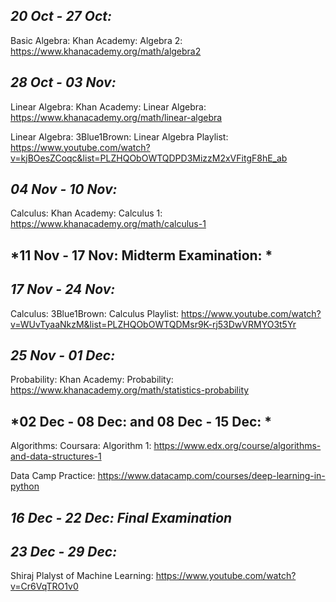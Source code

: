 ## *20 Oct - 27 Oct:* 

Basic Algebra: Khan Academy: Algebra 2: https://www.khanacademy.org/math/algebra2

## *28 Oct - 03 Nov:*

Linear Algebra: Khan Academy: Linear Algebra: https://www.khanacademy.org/math/linear-algebra

Linear Algebra: 3Blue1Brown: Linear Algebra Playlist: https://www.youtube.com/watch?v=kjBOesZCoqc&list=PLZHQObOWTQDPD3MizzM2xVFitgF8hE_ab 

## *04 Nov - 10 Nov:*

Calculus: Khan Academy: Calculus 1: https://www.khanacademy.org/math/calculus-1

## *11 Nov - 17 Nov: Midterm Examination: *

## *17 Nov - 24 Nov:*

Calculus:  3Blue1Brown: Calculus Playlist: https://www.youtube.com/watch?v=WUvTyaaNkzM&list=PLZHQObOWTQDMsr9K-rj53DwVRMYO3t5Yr

## *25 Nov - 01 Dec:*

Probability: Khan Academy: Probability: https://www.khanacademy.org/math/statistics-probability

## *02 Dec - 08 Dec: and  08 Dec - 15 Dec: *

Algorithms: Coursara: Algorithm 1: https://www.edx.org/course/algorithms-and-data-structures-1

Data Camp Practice: https://www.datacamp.com/courses/deep-learning-in-python

## *16 Dec - 22 Dec:  Final Examination*

## *23 Dec - 29 Dec:*

Shiraj Plalyst of Machine Learning: https://www.youtube.com/watch?v=Cr6VqTRO1v0
